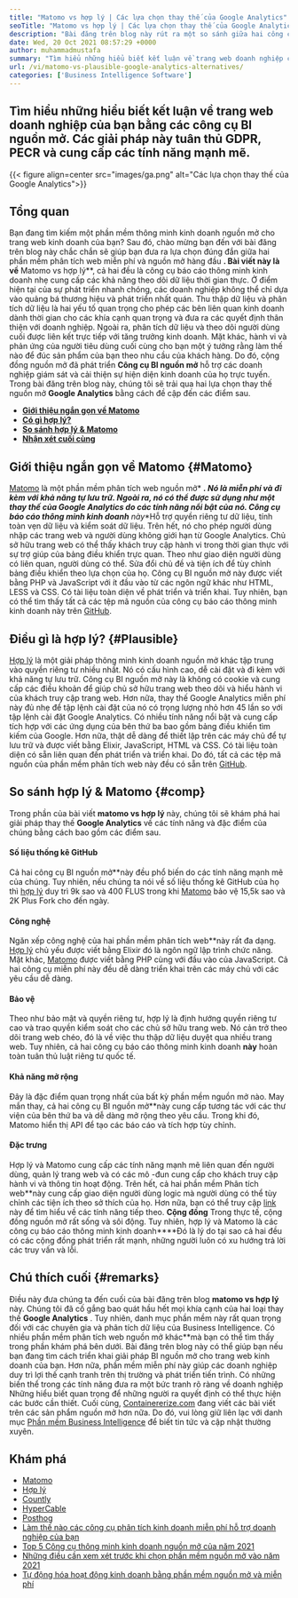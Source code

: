 ```yaml
---
title: "Matomo vs hợp lý | Các lựa chọn thay thế của Google Analytics" 
seoTitle: "Matomo vs hợp lý | Các lựa chọn thay thế của Google Analytics" 
description: "Bài đăng trên blog này rút ra một so sánh giữa hai công cụ BI nguồn mở được coi là các lựa chọn thay thế của Google Analytics. Cả hai phần mềm đều miễn phí và tự lưu trữ." 
date: Wed, 20 Oct 2021 08:57:29 +0000
author: muhammadmustafa
summary: "Tìm hiểu những hiểu biết kết luận về trang web doanh nghiệp của bạn bằng các công cụ BI nguồn mở. Các giải pháp này tuân thủ GDPR, PECR và cung cấp các tính năng mạnh mẽ." 
url: /vi/matomo-vs-plausible-google-analytics-alternatives/
categories: ['Business Intelligence Software']
---
```


## Tìm hiểu những hiểu biết kết luận về trang web doanh nghiệp của bạn bằng các công cụ BI nguồn mở. Các giải pháp này tuân thủ GDPR, PECR và cung cấp các tính năng mạnh mẽ.

{{< figure align=center src="images/ga.png" alt="Các lựa chọn thay thế của Google Analytics">}}


## Tổng quan
Bạn đang tìm kiếm một phần mềm thông minh kinh doanh nguồn mở cho trang web kinh doanh của bạn? Sau đó, chào mừng bạn đến với bài đăng trên blog này chắc chắn sẽ giúp bạn đưa ra lựa chọn đúng đắn giữa hai phần mềm phân tích web miễn phí và nguồn mở hàng đầu  **. Bài viết này là về**  Matomo vs hợp lý**, cả hai đều là công cụ báo cáo thông minh kinh doanh nhẹ cung cấp các khả năng theo dõi dữ liệu thời gian thực. Ở điểm hiện tại của sự phát triển nhanh chóng, các doanh nghiệp không thể chỉ dựa vào quảng bá thương hiệu và phát triển nhất quán. Thu thập dữ liệu và phân tích dữ liệu là hai yếu tố quan trọng cho phép các bên liên quan kinh doanh dành thời gian cho các khía cạnh quan trọng và đưa ra các quyết định thân thiện với doanh nghiệp. Ngoài ra, phân tích dữ liệu và theo dõi người dùng cuối được liên kết trực tiếp với tăng trưởng kinh doanh.
Mặt khác, hành vi và phản ứng của người tiêu dùng cuối cùng cho bạn một ý tưởng rằng làm thế nào để đúc sản phẩm của bạn theo nhu cầu của khách hàng. Do đó, cộng đồng nguồn mở đã phát triển  **Công cụ BI nguồn mở** hỗ trợ các doanh nghiệp giám sát và cải thiện sự hiện diện kinh doanh của họ trực tuyến. Trong bài đăng trên blog này, chúng tôi sẽ trải qua hai lựa chọn thay thế nguồn mở **Google Analytics**  bằng cách đề cập đến các điểm sau.
* [  **Giới thiệu ngắn gọn về Matomo**  ][1]
*  **[Có gì hợp lý?][2]**  
*  **[So sánh hợp lý & Matomo][3]**  
* [  **Nhận xét cuối cùng**  ][4]

## Giới thiệu ngắn gọn về Matomo {#Matomo}

[Matomo][5] là một phần mềm phân tích web nguồn mở*  ***. Nó là miễn phí và đi kèm với khả năng tự lưu trữ. Ngoài ra, nó có thể được sử dụng như một thay thế của Google Analytics do các tính năng nổi bật của nó. Công cụ báo cáo thông minh kinh doanh**  này**Hỗ trợ quyền riêng tư dữ liệu, tính toàn vẹn dữ liệu và kiểm soát dữ liệu. Trên hết, nó cho phép người dùng nhập các trang web và người dùng không giới hạn từ Google Analytics. Chủ sở hữu trang web có thể thấy khách truy cập hành vi trong thời gian thực với sự trợ giúp của bảng điều khiển trực quan. Theo như giao diện người dùng có liên quan, người dùng có thể. Sửa đổi chủ đề và tiện ích để tùy chỉnh bảng điều khiển theo lựa chọn của họ. Công cụ BI nguồn mở này được viết bằng PHP và JavaScript với ít đầu vào từ các ngôn ngữ khác như HTML, LESS và CSS. Có tài liệu toàn diện về phát triển và triển khai. Tuy nhiên, bạn có thể tìm thấy tất cả các tệp mã nguồn của công cụ báo cáo thông minh kinh doanh này trên [GitHub][6].

## Điều gì là hợp lý? {#Plausible}

[Hợp lý][7] là một giải pháp thông minh kinh doanh nguồn mở khác tập trung vào quyền riêng tư nhiều nhất. Nó có cấu hình cao, dễ cài đặt và đi kèm với khả năng tự lưu trữ. Công cụ BI nguồn mở này là không có cookie và cung cấp các điều khoản để giúp chủ sở hữu trang web theo dõi và hiểu hành vi của khách truy cập trang web. Hơn nữa, thay thế Google Analytics miễn phí này đủ nhẹ để tập lệnh cài đặt của nó có trọng lượng nhỏ hơn 45 lần so với tập lệnh cài đặt Google Analytics. Có nhiều tính năng nổi bật và cung cấp tích hợp với các ứng dụng của bên thứ ba bao gồm bảng điều khiển tìm kiếm của Google. Hơn nữa, thật dễ dàng để thiết lập trên các máy chủ để tự lưu trữ và được viết bằng Elixir, JavaScript, HTML và CSS. Có tài liệu toàn diện có sẵn liên quan đến phát triển và triển khai. Do đó, tất cả các tệp mã nguồn của phần mềm phân tích web này đều có sẵn trên [GitHub][8].

## So sánh hợp lý & Matomo {#comp}

Trong phần của bài viết  **matomo vs hợp lý** này, chúng tôi sẽ khám phá hai giải pháp thay thế **Google Analytics**  về các tính năng và đặc điểm của chúng bằng cách bao gồm các điểm sau.

#### Số liệu thống kê GitHub
Cả hai công cụ BI nguồn mở**này đều phổ biến do các tính năng mạnh mẽ của chúng. Tuy nhiên, nếu chúng ta nói về số liệu thống kê GitHub của họ thì [hợp lý][7] duy trì 9k sao và 400 FLUS trong khi [Matomo][5] bảo vệ 15,5k sao và 2K Plus Fork cho đến ngày.

#### Công nghệ
Ngăn xếp công nghệ của hai phần mềm phân tích web**này rất đa dạng. [Hợp lý][7] chủ yếu được viết bằng Elixir đó là ngôn ngữ lập trình chức năng. Mặt khác, [Matomo][5] được viết bằng PHP cùng với đầu vào của JavaScript. Cả hai công cụ miễn phí này đều dễ dàng triển khai trên các máy chủ với các yêu cầu dễ dàng.

#### Bảo vệ
Theo như bảo mật và quyền riêng tư, hợp lý là định hướng quyền riêng tư cao và trao quyền kiểm soát cho các chủ sở hữu trang web. Nó cản trở theo dõi trang web chéo, đó là về việc thu thập dữ liệu duyệt qua nhiều trang web. Tuy nhiên, cả hai công cụ báo cáo thông minh kinh doanh  **này**  hoàn toàn tuân thủ luật riêng tư quốc tế.

#### Khả năng mở rộng
Đây là đặc điểm quan trọng nhất của bất kỳ phần mềm nguồn mở nào. May mắn thay, cả hai công cụ BI nguồn mở**này cung cấp tương tác với các thư viện của bên thứ ba và dễ dàng mở rộng theo yêu cầu. Trong khi đó, Matomo hiển thị API để tạo các báo cáo và tích hợp tùy chỉnh.

#### Đặc trưng
Hợp lý và Matomo cung cấp các tính năng mạnh mẽ liên quan đến người dùng, quản lý trang web và có các mô -đun cung cấp cho khách truy cập hành vi và thông tin hoạt động. Trên hết, cả hai phần mềm Phân tích web**này cung cấp giao diện người dùng logic mà người dùng có thể tùy chỉnh các tiện ích theo sở thích của họ. Hơn nữa, bạn có thể truy cập [link][9] này để tìm hiểu về các tính năng tiếp theo.
 **Cộng đồng** 
Trong thực tế, cộng đồng nguồn mở rất sống và sôi động. Tuy nhiên, hợp lý và Matomo là các công cụ báo cáo thông minh kinh doanh****Đó là lý do tại sao cả hai đều có các cộng đồng phát triển rất mạnh, những người luôn có xu hướng trả lời các truy vấn và lỗi.

## Chú thích cuối {#remarks}

Điều này đưa chúng ta đến cuối của bài đăng trên blog  **matomo vs hợp lý** này. Chúng tôi đã cố gắng bao quát hầu hết mọi khía cạnh của hai loại thay thế **Google Analytics**  . Tuy nhiên, danh mục phần mềm này rất quan trọng đối với các chuyên gia và phân tích dữ liệu của Business Intelligence. Có nhiều phần mềm phân tích web nguồn mở khác**mà bạn có thể tìm thấy trong phần khám phá bên dưới. Bài đăng trên blog này có thể giúp bạn nếu bạn đang tìm cách triển khai giải pháp BI nguồn mở cho trang web kinh doanh của bạn. Hơn nữa, phần mềm miễn phí này giúp các doanh nghiệp duy trì lợi thế cạnh tranh trên thị trường và phát triển tiến trình. Có những biến thể trong các tính năng đưa ra một bức tranh rõ ràng về doanh nghiệp Những hiểu biết quan trọng để những người ra quyết định có thể thực hiện các bước cần thiết.
Cuối cùng, [Containererize.com][10] đang viết các bài viết trên các sản phẩm nguồn mở hơn nữa. Do đó, vui lòng giữ liên lạc với danh mục [Phần mềm Business Intelligence][9] để biết tin tức và cập nhật thường xuyên.

## Khám phá
  * [Matomo][11]
  * [Hợp lý][12]
  * [Countly][13]
  * [HyperCable][14]
  * [Posthog][15]
  * [Làm thế nào các công cụ phân tích kinh doanh miễn phí hỗ trợ doanh nghiệp của bạn][16]
  * [Top 5 Công cụ thông minh kinh doanh nguồn mở của năm 2021][17]
  * [Những điều cần xem xét trước khi chọn phần mềm nguồn mở vào năm 2021][18]
  * [Tự động hóa hoạt động kinh doanh bằng phần mềm nguồn mở và miễn phí][19]



[1]: #Matomo
[2]: #Plausible
[3]: #comp
[4]: #remarks
[5]: https://products.containerize.com/business-intelligence/matomo/
[6]: https://github.com/matomo-org/matomo
[7]: https://products.containerize.com/business-intelligence/plausible/
[8]: https://github.com/plausible/analytics
[9]: https://products.containerize.com/business-intelligence/
[10]: https://www.containerize.com/
[11]: https://products.containerize.com/business-intelligence/matomo
[12]: https://products.containerize.com/business-intelligence/plausible
[13]: https://products.containerize.com/business-intelligence/countly
[14]: https://products.containerize.com/business-intelligence/hypercable
[15]: https://products.containerize.com/business-intelligence/posthog
[16]: https://blog.containerize.com/2021/03/12/how-free-business-analytics-tools-assist-your-business/
[17]: https://blog.containerize.com/business-intelligence-software/top-5-open-source-business-intelligence-solutions-of-2021/
[18]: https://blog.containerize.com/cmdb-software/things-to-review-before-opting-open-source-software-in-2021/
[19]: https://blog.containerize.com/blogging/automate-business-operations-using-open-source-software/
